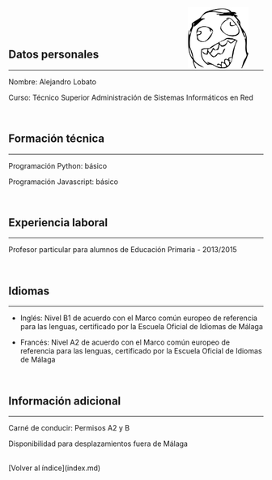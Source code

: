 <img src="images/rage.jpg" height="120px" width="120px" align="right" hspace="30" />
<br>
<br>
<br>

## Datos personales
***

Nombre: Alejandro Lobato

Curso: Técnico Superior Administración de Sistemas Informáticos en Red

<br>

## Formación técnica
***

Programación Python: básico

Programación Javascript: básico

<br>

## Experiencia laboral
***

Profesor particular para alumnos de Educación Primaria - 2013/2015

<br>

## Idiomas
***

+ Inglés: Nivel B1 de acuerdo con el Marco común europeo de referencia para las lenguas, certificado por la Escuela Oficial de Idiomas de Málaga

+ Francés: Nivel A2 de acuerdo con el Marco común europeo de referencia para las lenguas, certificado por la Escuela Oficial de Idiomas de Málaga

<br>

## Información adicional
***

Carné de conducir: Permisos A2 y B

Disponibilidad para desplazamientos fuera de Málaga

<br>

<div text-align="right">
  [Volver al índice](index.md)
</div>
